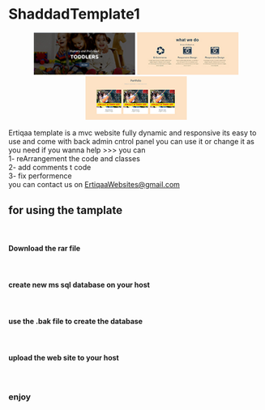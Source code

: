# ShaddadTemplate1
 <p align="center">
  <img src="tamplate_1/bootstrab1/Images/main/header.jpg" width="200px" alt="tamplate 1" />
  <img src="tamplate_1/bootstrab1/Images/main/Services.jpg" width="200px" alt="tamplate 1" />
  <img src="tamplate_1/bootstrab1/Images/main/portfolio.jpg" width="200px" alt="tamplate 1" />
</p>




Ertiqaa template is a mvc website fully dynamic and responsive 
its easy to use and come with back admin cntrol panel
you can use it or change it as you need
if you wanna help >>> you can </br>
1- reArrangement the code and classes</br>
2- add comments t code</br>
3- fix performence</br>
you can contact us on ErtiqaaWebsites@gmail.com</br>
<h2>for using the tamplate</h2></br>
  <h4>  Download the rar file</h4></br>
   <h4> create new ms sql database on your host</h4></br>
  <h4>  use the .bak file  to create the database</h4></br>
  <h4>  upload the web site to your host</h4></br>
   <h3> enjoy</h3>
 
